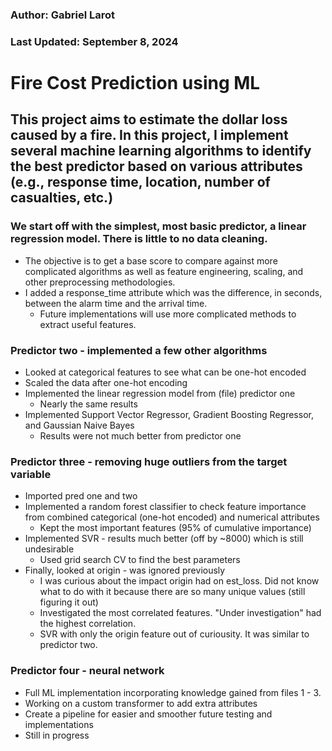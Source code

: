 ### Author: Gabriel Larot
### Last Updated: September 8, 2024

# **Fire Cost Prediction using ML**

## This project aims to estimate the dollar loss caused by a fire. In this project, I implement several machine learning algorithms to identify the best predictor based on various attributes (e.g., response time, location, number of casualties, etc.)

### We start off with the simplest, most basic predictor, a linear regression model. There is little to no data cleaning. 
- The objective is to get a base score to compare against more complicated algorithms as well as feature engineering, scaling, and other preprocessing methodologies.
- I added a response_time attribute which was the difference, in seconds, between the alarm time and the arrival time.
  - Future implementations will use more complicated methods to extract useful features.

### Predictor two - implemented a few other algorithms
- Looked at categorical features to see what can be one-hot encoded
- Scaled the data after one-hot encoding
- Implemented the linear regression model from (file) predictor one
    - Nearly the same results
- Implemented Support Vector Regressor, Gradient Boosting Regressor, and Gaussian Naive Bayes
    - Results were not much better from predictor one
 
### Predictor three - removing huge outliers from the target variable
- Imported pred one and two
- Implemented a random forest classifier to check feature importance from combined categorical (one-hot encoded) and numerical attributes
    - Kept the most important features (95% of cumulative importance)
- Implemented SVR - results much better (off by ~8000) which is still undesirable
    - Used grid search CV to find the best parameters
- Finally, looked at origin - was ignored previously
    - I was curious about the impact origin had on est_loss. Did not know what to do with it because there are so many unique values (still figuring it out)
    - Investigated the most correlated features. "Under investigation" had the highest correlation.
    - SVR with only the origin feature out of curiousity. It was similar to predictor two.

### Predictor four - neural network
- Full ML implementation incorporating knowledge gained from files 1 - 3.
- Working on a custom transformer to add extra attributes
- Create a pipeline for easier and smoother future testing and implementations
- Still in progress
